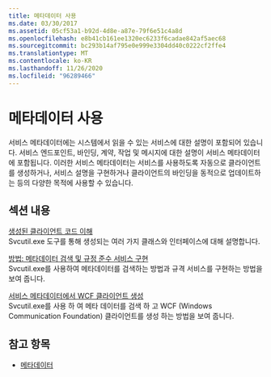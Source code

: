 ```yaml
---
title: 메타데이터 사용
ms.date: 03/30/2017
ms.assetid: 05cf53a1-b92d-4d8e-a87e-79f6e51c4a8d
ms.openlocfilehash: e8b41cb161ee1320ec6233f6cadae842af5aec68
ms.sourcegitcommit: bc293b14af795e0e999e3304dd40c0222cf2ffe4
ms.translationtype: MT
ms.contentlocale: ko-KR
ms.lasthandoff: 11/26/2020
ms.locfileid: "96289466"
---
```

# <a name="using-metadata"></a>메타데이터 사용

서비스 메타데이터에는 시스템에서 읽을 수 있는 서비스에 대한 설명이 포함되어 있습니다. 서비스 엔드포인트, 바인딩, 계약, 작업 및 메시지에 대한 설명이 서비스 메타데이터에 포함됩니다. 이러한 서비스 메타데이터는 서비스를 사용하도록 자동으로 클라이언트를 생성하거나, 서비스 설명을 구현하거나 클라이언트의 바인딩을 동적으로 업데이트하는 등의 다양한 목적에 사용할 수 있습니다.  
  
## <a name="in-this-section"></a>섹션 내용  

 [생성된 클라이언트 코드 이해](understanding-generated-client-code.md)  
 Svcutil.exe 도구를 통해 생성되는 여러 가지 클래스와 인터페이스에 대해 설명합니다.  
  
 [방법: 메타데이터 검색 및 규정 준수 서비스 구현](how-to-retrieve-metadata-and-implement-a-compliant-service.md)  
 Svcutil.exe를 사용하여 메타데이터를 검색하는 방법과 규격 서비스를 구현하는 방법을 보여 줍니다.  
  
 [서비스 메타데이터에서 WCF 클라이언트 생성](generating-a-wcf-client-from-service-metadata.md)  
 Svcutil.exe를 사용 하 여 메타 데이터를 검색 하 고 WCF (Windows Communication Foundation) 클라이언트를 생성 하는 방법을 보여 줍니다.  
  
## <a name="see-also"></a>참고 항목

- [메타데이터](metadata.md)
